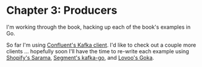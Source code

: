# Chapter 3: Producers

I'm working through the book, hacking up each of the book's examples in Go.

So far I'm using [Confluent's Kafka client](https://github.com/confluentinc/confluent-kafka-go).  I'd like to check out a couple more clients ... hopefully soon I'll have the time to re-write each example using [Shopify's Sarama](https://github.com/Shopify/sarama), [Segment's kafka-go](https://github.com/segmentio/kafka-go), and [Lovoo's Goka](https://github.com/lovoo/goka).